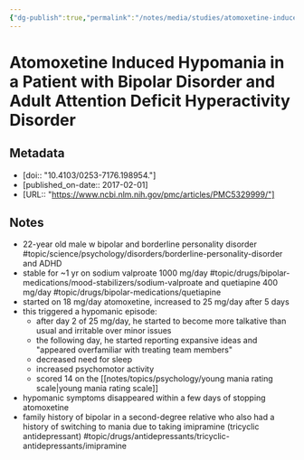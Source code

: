 ```yaml
---
{"dg-publish":true,"permalink":"/notes/media/studies/atomoxetine-induced-hypomania-in-a-patient-with-bipolar-disorder-and-adult-adhd-study/","tags":["type/media/study topic/drugs/ADHD-medications/non-stimulants/atomoxetine topic/science/psychology/disorders/bipolar/mania/hypomania topic/science/psychology/disorders/ADHD topic/science/psychology/disorders/bipolar"]}
---
```



# Atomoxetine Induced Hypomania in a Patient with Bipolar Disorder and Adult Attention Deficit Hyperactivity Disorder

## Metadata

- [doi:: "10.4103/0253-7176.198954."]
- [published_on-date:: 2017-02-01]
- [URL:: "https://www.ncbi.nlm.nih.gov/pmc/articles/PMC5329999/"]

## Notes

- 22-year old male w bipolar and borderline personality disorder #topic/science/psychology/disorders/borderline-personality-disorder and ADHD
- stable for ~1 yr on sodium valproate 1000 mg/day #topic/drugs/bipolar-medications/mood-stabilizers/sodium-valproate and quetiapine 400 mg/day #topic/drugs/bipolar-medications/quetiapine 
- started on 18 mg/day atomoxetine, increased to 25 mg/day after 5 days
- this triggered a hypomanic episode:
	- after day 2 of 25 mg/day, he started to become more talkative than usual and irritable over minor issues
	- the following day, he started reporting expansive ideas and "appeared overfamiliar with treating team members"
	- decreased need for sleep
	- increased psychomotor activity
	- scored 14 on the [[notes/topics/psychology/young mania rating scale\|young mania rating scale]]
- hypomanic symptoms disappeared within a few days of stopping atomoxetine
- family history of bipolar in a second-degree relative who also had a history of switching to mania due to taking imipramine (tricyclic antidepressant) #topic/drugs/antidepressants/tricyclic-antidepressants/imipramine 